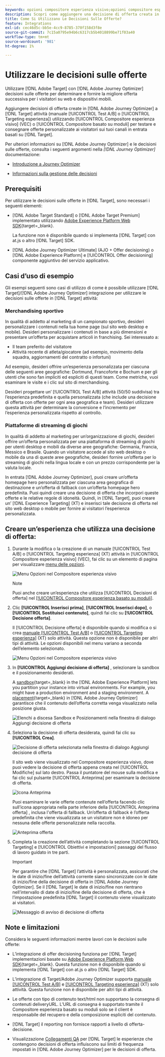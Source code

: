 ```yaml
---
keywords: opzioni compositore esperienza visivo;opzioni compositore esperienza;opzioni esperienza;decisione offerta;offer decisioning;ajo;ottimizzatore percorso
description: Scopri come aggiungere una decisione di offerta creata in [!DNL Adobe Journey Optimizer] a un’attività.
title: Come Si Utilizzano Le Decisioni Sulle Offerte?
feature: Integrations
exl-id: cec46d5c-bb5e-4cc9-8785-370f158d3f8e
source-git-commit: 7c15a0795e94b6c6317cb5b4018899be71f03a40
workflow-type: tm+mt
source-wordcount: '981'
ht-degree: 1%

---
```


# Utilizzare le decisioni sulle offerte

Utilizzare [!DNL Adobe Target] con [!DNL Adobe Journey Optimizer] decisioni sulle offerte per determinare e fornire la migliore offerta successiva per i visitatori su web e dispositivi mobili.

Aggiungere decisioni di offerta create in [!DNL Adobe Journey Optimizer] a [!DNL Target] attività (manuale [!UICONTROL Test A/B] o [!UICONTROL Targeting esperienza]) utilizzando [!UICONTROL Compositore esperienza visivo] (VEC) o [!UICONTROL Compositore basato su moduli] per testare e consegnare offerte personalizzate ai visitatori sui tuoi canali in entrata basati su [!DNL Target].

Per ulteriori informazioni su [!DNL Adobe Journey Optimizer] e le decisioni sulle offerte, consulta i seguenti argomenti nella *[!DNL Journey Optimizer]* documentazione:

* [Introduzione a Journey Optimizer](https://experienceleague.adobe.com/docs/journey-optimizer/using/get-started/get-started.html)

* [Informazioni sulla gestione delle decisioni](https://experienceleague.adobe.com/docs/journey-optimizer/using/offer-decisioniong/get-started/starting-offer-decisioning.html)

## Prerequisiti

Per utilizzare le decisioni sulle offerte in [!DNL Target], sono necessari i seguenti elementi:

* [!DNL Adobe Target Standard] o [!DNL Adobe Target Premium] implementato utilizzando [Adobe Experience Platform Web SDK](https://experienceleague.corp.adobe.com/docs/target-dev/developer/client-side/aep-web-sdk.html){target=_blank}.

   La funzione non è disponibile quando si implementa [!DNL Target] con at.js o altro [!DNL Target] SDK.

* [!DNL Adobe Journey Optimizer Ultimate] (AJO + Offer decisioning) o [!DNL Adobe Experience Platform] e [!UICONTROL Offer decisioning] componente aggiuntivo del servizio applicativo.

## Casi d’uso di esempio

Gli esempi seguenti sono casi di utilizzo di come è possibile utilizzare [!DNL Target]/[!DNL Adobe Journey Optimizer] integrazione per utilizzare le decisioni sulle offerte in [!DNL Target] attività:

### Merchandising sportivo

In qualità di addetto al marketing di un campionato sportivo, desideri personalizzare i contenuti nella tua home page (sul sito web desktop e mobile). Desideri personalizzare i contenuti in base a più dimensioni e presentare un’offerta per acquistare articoli in franchising. Sei interessato a:

* Il team preferito del visitatore
* Attività recente di atleta/giocatore (ad esempio, movimento della squadra, aggiornamenti del contratto o infortuni)

Ad esempio, desideri offrire un’esperienza personalizzata per ciascuna delle seguenti aree geografiche: Dortmund, Francoforte e Bochum e per gli utenti che sono fan impliciti ed espliciti di questi team. Come metriche, vuoi esaminare le visite e i clic sul sito di merchandising.

Desideri progettare un’ [!UICONTROL Test A/B] attività (50/50 suddivisa) tra l’esperienza predefinita e quella personalizzata (che include una decisione di offerta con offerte per ogni area geografica e team). Desideri utilizzare questa attività per determinare la conversione e l’incremento per l’esperienza personalizzata rispetto al controllo.

### Piattaforme di streaming di giochi

In qualità di addetto al marketing per un’organizzazione di giochi, desideri offrire un’offerta personalizzata per una piattaforma di streaming di giochi per utenti desktop e mobili da diverse aree geografiche: Germania, Francia, Messico e Brasile. Quando un visitatore accede al sito web desktop o mobile da una di queste aree geografiche, desideri fornire un’offerta per lo streaming di giochi nella lingua locale e con un prezzo corrispondente per la valuta locale.

In entrata [!DNL Adobe Journey Optimizer], puoi creare un’offerta homepage hero personalizzata per ciascuna area geografica di destinazione e un’offerta di fallback con un’offerta homepage hero predefinita. Puoi quindi creare una decisione di offerta che incorpori queste offerte e le relative regole di idoneità. Quindi, in [!DNL Target], puoi creare un’ [!DNL Experience Targeting] (XT) e inserisci tale decisione di offerta nel sito web desktop o mobile per fornire ai visitatori l’esperienza personalizzata.

## Creare un’esperienza che utilizza una decisione di offerta:

1. Durante la modifica o la creazione di un manuale [!UICONTROL Test A/B] o [!UICONTROL Targeting esperienza] (XT) attività in [!UICONTROL Compositore esperienza visivo] (VEC), fai clic su un elemento di pagina per visualizzare [menu delle opzioni](/help/main/c-experiences/c-visual-experience-composer/viztarget-options.md).

   ![Menu Opzioni nel Compositore esperienza visivo](assets/options-menu1.png)

   >[!NOTE]
   >
   >Puoi anche creare un’esperienza che utilizza [!UICONTROL Decisioni di offerta] nel [[!UICONTROL Compositore esperienza basato su moduli]](/help/main/c-experiences/form-experience-composer.md).

1. Clic **[!UICONTROL Inserisci prima]**, **[!UICONTROL Inserisci dopo]**, o **[!UICONTROL Sostituisci contenuto]**, quindi fai clic su **[!UICONTROL Decisione offerta]**.

   Il [!UICONTROL Decisione offerta] è disponibile quando si modifica o si crea [manuale [!UICONTROL Test A/B]](/help/main/c-activities/t-test-ab/test-ab.md#types) o [[!UICONTROL Targeting esperienza]](/help/main/c-activities/t-experience-target/experience-target.md) (XT) solo attività. Questa opzione non è disponibile per altri tipi di attività. Le opzioni disponibili nel menu variano a seconda dell’elemento selezionato.

   ![Menu Opzioni nel Compositore esperienza visivo](assets/options-menu.png)

1. In **[!UICONTROL Aggiungi decisione di offerta]** , selezionare la sandbox e il posizionamento desiderati.

   A [sandbox](https://experienceleague.adobe.com/docs/experience-platform/sandbox/ui/overview.html){target=_blank} in the [!DNL Adobe Experience Platform] lets you partition your instance into virtual environments. For example, you might have a production environment and a staging environment. A [placement](https://experienceleague.adobe.com/docs/journey-optimizer/using/offer-decisioniong/create-components/creating-placements.html){target=_blank} in [!DNL Adobe Journey Optimizer] garantisce che il contenuto dell’offerta corretta venga visualizzato nella posizione giusta.

   ![Elenchi a discesa Sandbox e Posizionamenti nella finestra di dialogo Aggiungi decisione di offerta](/help/main/c-integrating-target-with-mac/ajo/assets/sandbox-placement.png)

1. Seleziona la decisione di offerta desiderata, quindi fai clic su **[!UICONTROL Crea]**.

   ![Decisione di offerta selezionata nella finestra di dialogo Aggiungi decisione di offerta](assets/offer-decision.png)

   Il sito web viene visualizzato nel Compositore esperienza visivo, dove puoi vedere la decisione di offerta appena creata nel [!UICONTROL Modifiche] sul lato destro. Passa il puntatore del mouse sulla modifica e fai clic sul pulsante [!UICONTROL Anteprima] per esaminare la decisione di offerta.

   ![Icona Anteprima](assets/preview-icon.png)

   Puoi esaminare le varie offerte contenute nell’offerta facendo clic sull’icona appropriata nella parte inferiore della [!UICONTROL Anteprima offerta] , inclusa l&#39;offerta di fallback. Un’offerta di fallback è l’offerta predefinita che viene visualizzata se un visitatore non è idoneo per nessuna delle offerte personalizzate nella raccolta.

   ![Anteprima offerta](assets/offer-preview.png)

1. Completa la creazione dell’attività completando la sezione [!UICONTROL Targeting] e [!UICONTROL Obiettivi e impostazioni] passaggi del flusso di lavoro guidato in tre parti.

   >[!IMPORTANT]
   >
   >Per garantire che [!DNL Target] l’attività è personalizzata, assicurati che le date di inizio/fine dell’attività corrente siano sincronizzate con le date di inizio/fine della decisione di offerta in [!DNL Adobe Journey Optimizer]. Se il [!DNL Target] le date di inizio/fine non rientrano nell’intervallo di date di inizio/fine della decisione di offerta, che è l’impostazione predefinita [!DNL Target] il contenuto viene visualizzato ai visitatori.

   ![Messaggio di avviso di decisione di offerta](/help/main/c-integrating-target-with-mac/ajo/assets/offer-decision-warning.png)

## Note e limitazioni

Considera le seguenti informazioni mentre lavori con le decisioni sulle offerte:

* L’integrazione di offer decisioning funziona per [!DNL Target] implementazioni basate su [Adobe Experience Platform Web SDK](https://experienceleague.corp.adobe.com/docs/target-dev/developer/client-side/aep-web-sdk.html){target=_blank}. Questa funzione non è disponibile quando si implementa [!DNL Target] con at.js o altro [!DNL Target] SDK.

* L’integrazione di Target/Adobe Journey Optimizer supporta [manuale [!UICONTROL Test A/B]](/help/main/c-activities/t-test-ab/test-ab.md#types) e [[!UICONTROL Targeting esperienza]](/help/main/c-activities/t-experience-target/experience-target.md) (XT) solo attività. Questa funzione non è disponibile per altri tipi di attività.

* Le offerte con tipo di contenuto text/html non supportano la consegna di contenuti deliveryURL. L’URL di consegna è supportato tramite il Compositore esperienza basato su moduli solo se il client è responsabile del recupero e della composizione espliciti del contenuto.

* [!DNL Target] il reporting non fornisce rapporti a livello di offerta-decisione.

* Visualizzazione [Collegamenti QA](/help/main/c-activities/c-activity-qa/activity-qa.md) per [!DNL Target] le esperienze che contengono decisioni di offerta influiscono sui limiti di frequenza impostati in [!DNL Adobe Journey Optimizer] per le decisioni di offerta.

